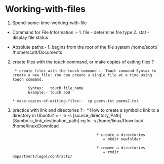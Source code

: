 # Working-with-files

1. Spend-some-time-working-with-file 

* Command for File Information :-  1. file - determine file type
                                   2. stat - display file status

 
* Absolute paths:-                 1. begins from the root of the file syatem
                                       /home/scott/
                                       /home/scott/Documents
                                                                

                                                          
2. create files with the touch command, or make copies of exiting files ?


 
        * create files with the touch command :- Touch command Syntax to create a new file: You can create a single file at a time using touch command.

              Syntax:   touch file_name
              Example:- touch abd

       * make-copies-of-exiting-files:-  cp poems.txt poems2.txt 


  
3. practice with link and directories ?:-    * How to create a symbolic link to a directory in Ubuntu?
                                             =  - ln -s [source_directory_Path] [Symbolic_link_destination_path]
                                               eg ln -s /home/linux/Download /home/linux/Download

                                             * create a directories
                                                = mkdir newfolder

                                             * remove a directories
                                                = rmdir department/legal/contracts/
